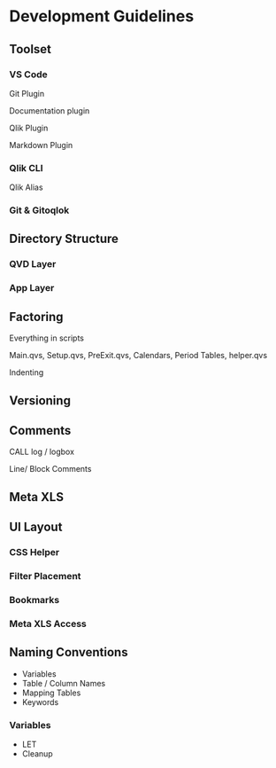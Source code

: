 # Development Guidelines

## Toolset

### VS Code

Git Plugin

Documentation plugin

Qlik Plugin

Markdown Plugin

### Qlik CLI

Qlik Alias

### Git & Gitoqlok

## Directory Structure

### QVD Layer

### App Layer

## Factoring

Everything in scripts

Main.qvs, Setup.qvs, PreExit.qvs, Calendars, Period Tables, helper.qvs

Indenting

## Versioning

## Comments

CALL log / logbox

Line/ Block Comments

## Meta XLS

## UI Layout

### CSS Helper

### Filter Placement

### Bookmarks

### Meta XLS Access

## Naming Conventions

* Variables
* Table / Column Names
* Mapping Tables
* Keywords

### Variables

* LET
* Cleanup
